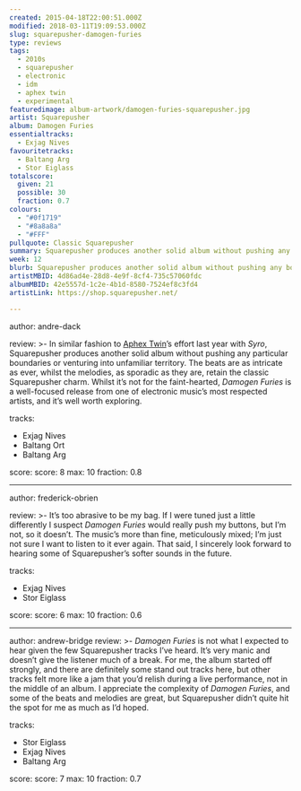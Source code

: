 ```yaml
---
created: 2015-04-18T22:00:51.000Z
modified: 2018-03-11T19:09:53.000Z
slug: squarepusher-damogen-furies
type: reviews
tags:
  - 2010s
  - squarepusher
  - electronic
  - idm
  - aphex twin
  - experimental
featuredimage: album-artwork/damogen-furies-squarepusher.jpg
artist: Squarepusher
album: Damogen Furies
essentialtracks:
  - Exjag Nives
favouritetracks:
  - Baltang Arg
  - Stor Eiglass
totalscore:
  given: 21
  possible: 30
  fraction: 0.7
colours:
  - "#0f1719"
  - "#8a8a8a"
  - "#FFF"
pullquote: Classic Squarepusher
summary: Squarepusher produces another solid album without pushing any boundaries or venturing into unfamiliar territory. The beats are as intricate as ever, whilst the melodies, as sporadic as they are, retain the classic Squarepusher charm.
week: 12
blurb: Squarepusher produces another solid album without pushing any boundaries. The beats are as intricate as ever, whilst the melodies keep their charm.
artistMBID: 4d86ad4e-28d8-4e9f-8cf4-735c57060fdc
albumMBID: 42e5557d-1c2e-4b1d-8580-7524ef8c3fd4
artistLink: https://shop.squarepusher.net/

---
```


author: andre-dack

review: >-
  In similar fashion to [Aphex Twin](/reviews/aphex-twin-richard-d-james-album/)’s effort last year with *Syro*, Squarepusher produces another solid album without pushing any particular boundaries or venturing into unfamiliar territory. The beats are as intricate as ever, whilst the melodies, as sporadic as they are, retain the classic Squarepusher charm. Whilst it’s not for the faint-hearted, *Damogen Furies* is a well-focused release from one of electronic music’s most respected artists, and it’s well worth exploring.

tracks:
  - Exjag Nives
  - ­Baltang Ort
  - ­Baltang Arg

score:
  score: 8
  max: 10
  fraction: 0.8

---
author: frederick-obrien

review: >-
  It’s too abrasive to be my bag. If I were tuned just a little differently I suspect *Damogen Furies* would really push my buttons, but I’m not, so it doesn’t. The music’s more than fine, meticulously mixed; I’m just not sure I want to listen to it ever again. That said, I sincerely look forward to hearing some of Squarepusher’s softer sounds in the future.

tracks:
  - Exjag Nives
  - ­Stor Eiglass

score:
  score: 6
  max: 10
  fraction: 0.6

---
author: andrew-bridge
review: >-
  *Damogen Furies* is not what I expected to hear given the few Squarepusher tracks I’ve heard. It’s very manic and doesn’t give the listener much of a break. For me, the album started off strongly, and there are definitely some stand out tracks here, but other tracks felt more like a jam that you’d relish during a live performance, not in the middle of an album. I appreciate the complexity of *Damogen Furies*, and some of the beats and melodies are great, but Squarepusher didn’t quite hit the spot for me as much as I’d hoped.

tracks:
  - Stor Eiglass
  - ­Exjag Nives
  - ­Baltang Arg

score:
  score: 7
  max: 10
  fraction: 0.7
